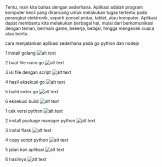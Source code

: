 Tentu, mari kita bahas dengan sederhana. Aplikasi adalah program komputer kecil yang dirancang untuk melakukan tugas tertentu pada perangkat elektronik, seperti ponsel pintar, tablet, atau komputer. 
Aplikasi dapat membantu kita melakukan berbagai hal, mulai dari berkomunikasi dengan teman, bermain game, bekerja, belajar, hingga mengecek cuaca atau berita.

cara menjalankan aplikasi sederhana pada go python dan nodejs

1 install golang
![alt text](https://github.com/sinambela99/DEVOPS-BATCH-19/blob/master/go%20simple%20hello%20world/1%20install%20golang.png?raw=true)

2 buat file nano go
![alt text](https://github.com/sinambela99/DEVOPS-BATCH-19/blob/master/go%20simple%20hello%20world/2%20buat%20file%20nano%20go.png?raw=true)

3 isi file dengan script
![alt text](https://github.com/sinambela99/DEVOPS-BATCH-19/blob/master/go%20simple%20hello%20world/3%20isi%20file%20dengan%20script%20.png?raw=true)

4 hasil eksekusi go
![alt text](https://github.com/sinambela99/DEVOPS-BATCH-19/blob/master/go%20simple%20hello%20world/4%20hasil%20eksekusi%20go.png?raw=true)

5 build index go
![alt text](https://github.com/sinambela99/DEVOPS-BATCH-19/blob/master/go%20simple%20hello%20world/5%20build%20index%20go.png?raw=true)

6 eksekusi build
![alt text](https://github.com/sinambela99/DEVOPS-BATCH-19/blob/master/go%20simple%20hello%20world/6%20eksekusi%20build.png?raw=true)



1 cek versi python
![alt text](https://github.com/sinambela99/DEVOPS-BATCH-19/blob/master/python/1%20cek%20versi%20python.png?raw=true)

2 install package manager python
![alt text](https://github.com/sinambela99/DEVOPS-BATCH-19/blob/master/python/2%20install%20package%20manager%20python.png?raw=true)

3 instal flask
![alt text](https://github.com/sinambela99/DEVOPS-BATCH-19/blob/master/python/3%20instal%20flask.png?raw=true)

4 copy script python
![alt text](https://github.com/sinambela99/DEVOPS-BATCH-19/blob/master/python/4%20copy%20script%20python.png?raw=true)

5 jalan kan aplikasi
![alt text](https://github.com/sinambela99/DEVOPS-BATCH-19/blob/master/python/5%20jalan%20kan%20aplikasi.png?raw=true)

6 hasilnya
![alt text](https://github.com/sinambela99/DEVOPS-BATCH-19/blob/master/python/6%20hasilnya.png?raw=true)
